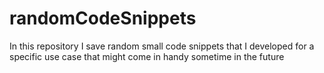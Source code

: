# randomCodeSnippets
In this repository I save random small code snippets that I developed for a specific use case that might come in handy sometime in the future
